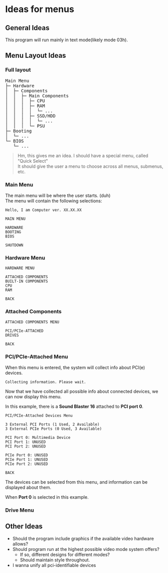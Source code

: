# Ideas for menus

## General Ideas
This program will run mainly in text mode(likely mode 03h).

## Menu Layout Ideas

### Full layout

<pre>
Main Menu
&#x251C;&#x2500; Hardware
&#x2502;  &#x251C;&#x2500; Components
&#x2502;  &#x2502;  &#x251C;&#x2500; Main Components
&#x2502;  &#x2502;  &#x2502;  &#x251C;&#x2500; CPU
&#x2502;  &#x2502;  &#x2502;  &#x251C;&#x2500; RAM
&#x2502;  &#x2502;  &#x2502;  &#x2502;  &#x2514;&#x2500; ...
&#x2502;  &#x2502;  &#x2502;  &#x251C;&#x2500; SSD/HDD
&#x2502;  &#x2502;  &#x2502;  &#x2502;  &#x2514;&#x2500; ...
&#x2502;  &#x2502;  &#x2502;  &#x2514;&#x2500; PSU
&#x251C;&#x2500; Booting
&#x2502;  &#x2514;&#x2500; ...
&#x2514;&#x2500; BIOS
   &#x2514;&#x2500; ...
</pre>

> Hm, this gives me an idea.  I should have a special menu, called "Quick Select"  
> It should give the user a menu to choose across all menus, submenus, etc.

### Main Menu
The main menu will be where the user starts. (duh)  
The menu will contain the following selections:  

    Hello, I am Computer ver. XX.XX.XX

    MAIN MENU

    HARDWARE
    BOOTING
    BIOS

    SHUTDOWN

### Hardware Menu
    HARDWARE MENU

    ATTACHED COMPONENTS
    BUILT-IN COMPONENTS
    CPU
    RAM

    BACK

### Attached Components
    ATTACHED COMPONENTS MENU

    PCI/PCIe-ATTACHED
    DRIVES

    BACK

### PCI/PCIe-Attached Menu
When this menu is entered, the system will collect info about PCI(e) devices.

    Collecting information. Please wait.

Now that we have collected all possible info about connected devices, 
we can now display this menu.

In this example, there is a **Sound Blaster 16** attached to **PCI port 0**.

    PCI/PCIe-Attached Devices Menu
    
    3 External PCI Ports (1 Used, 2 Available)
    3 External PCIe Ports (0 Used, 3 Available)

    PCI Port 0: Multimedia Device
    PCI Port 1: UNUSED
    PCI Port 2: UNUSED

    PCIe Port 0: UNUSED
    PCIe Port 1: UNUSED
    PCIe Port 2: UNUSED

    BACK

The devices can be selected from this menu, and information can be displayed about them.

When **Port 0** is selected in this example.

### Drive Menu

## Other Ideas
* Should the program include graphics if the available video hardware allows?
* Should program run at the highest possible video mode system offers?   
    * If so, different designs for different modes?
    * Should maintain style throughout.
* I wanna unify all pci-identifiable devices